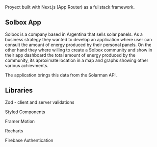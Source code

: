 Proyect built with Next.js (App Router) as a fullstack framework.

## Solbox App

Solbox is a company based in Argentina that sells solar panels. As a business strategy they wanted to develop an application where user can consult the amount of energy produced by their personal panels. On the other hand they where willing to create a Solbox community and show in their app dashboard the total amount of energy produced by the community, its aproximate location in a map and graphs showing other various achievments. 

The application brings this data from the Solarman API.

## Libraries

Zod - client and server validations

Styled Components

Framer Motion

Recharts

Firebase Authentication

